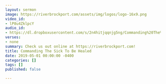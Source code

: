 ```yaml
---
layout: sermon
image: https://riverbrockport.com/assets/img/logos/logo-16x9.png
video_id:
- lP8u4ZklpcY
audio_id:
- https://dl.dropboxusercontent.com/s/2n4hitjqqnjg5ng/Commanding%20The%20Sick%20To%20Be%20Healed.mp3?dl=0
verses:
- none
summary: Check us out online at https://riverbrockport.com!
title: Commanding The Sick To Be Healed
date: 2019-05-01 00:00:00 -0400
categories: []
tags: []
published: false

---
```

